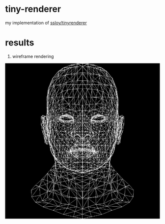 # tiny-renderer
my implementation of [ssloy/tinyrenderer](https://github.com/ssloy/tinyrenderer)

# results
1. wireframe rendering

![wireframe](/out/wireframe.png?raw=true "wireframe")


